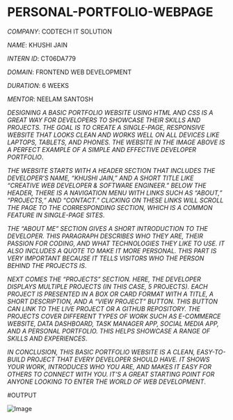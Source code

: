 # PERSONAL-PORTFOLIO-WEBPAGE

*COMPANY*: CODTECH IT SOLUTION

*NAME*: KHUSHI JAIN

*INTERN ID*: CT06DA779

*DOMAIN*: FRONTEND WEB DEVELOPMENT

*DURATION*: 6 WEEKS

*MENTOR*: NEELAM SANTOSH

*DESIGNING A BASIC PORTFOLIO WEBSITE USING HTML AND CSS IS A GREAT WAY FOR DEVELOPERS TO SHOWCASE THEIR SKILLS AND PROJECTS. THE GOAL IS TO CREATE A SINGLE-PAGE, RESPONSIVE WEBSITE THAT LOOKS CLEAN AND WORKS WELL ON ALL DEVICES LIKE LAPTOPS, TABLETS, AND PHONES. THE WEBSITE IN THE IMAGE ABOVE IS A PERFECT EXAMPLE OF A SIMPLE AND EFFECTIVE DEVELOPER PORTFOLIO*.

*THE WEBSITE STARTS WITH A HEADER SECTION THAT INCLUDES THE DEVELOPER’S NAME, “KHUSHI JAIN,” AND A SHORT TITLE LIKE “CREATIVE WEB DEVELOPER & SOFTWARE ENGINEER.” BELOW THE HEADER, THERE IS A NAVIGATION MENU WITH LINKS SUCH AS “ABOUT,” “PROJECTS,” AND “CONTACT.” CLICKING ON THESE LINKS WILL SCROLL THE PAGE TO THE CORRESPONDING SECTION, WHICH IS A COMMON FEATURE IN SINGLE-PAGE SITES*.

*THE “ABOUT ME” SECTION GIVES A SHORT INTRODUCTION TO THE DEVELOPER. THIS PARAGRAPH DESCRIBES WHO THEY ARE, THEIR PASSION FOR CODING, AND WHAT TECHNOLOGIES THEY LIKE TO USE. IT ALSO INCLUDES A QUOTE TO MAKE IT MORE PERSONAL. THIS PART IS VERY IMPORTANT BECAUSE IT TELLS VISITORS WHO THE PERSON BEHIND THE PROJECTS IS*.

*NEXT COMES THE “PROJECTS” SECTION. HERE, THE DEVELOPER DISPLAYS MULTIPLE PROJECTS (IN THIS CASE, 5 PROJECTS). EACH PROJECT IS PRESENTED IN A BOX OR CARD FORMAT WITH A TITLE, A SHORT DESCRIPTION, AND A “VIEW PROJECT” BUTTON. THIS BUTTON CAN LINK TO THE LIVE PROJECT OR A GITHUB REPOSITORY. THE PROJECTS COVER DIFFERENT TYPES OF WORK SUCH AS E-COMMERCE WEBSITE, DATA DASHBOARD, TASK MANAGER APP, SOCIAL MEDIA APP, AND A PERSONAL PORTFOLIO. THIS HELPS SHOWCASE A RANGE OF SKILLS AND EXPERIENCES*.

*IN CONCLUSION, THIS BASIC PORTFOLIO WEBSITE IS A CLEAN, EASY-TO-BUILD PROJECT THAT EVERY DEVELOPER SHOULD HAVE. IT SHOWS YOUR WORK, INTRODUCES WHO YOU ARE, AND MAKES IT EASY FOR OTHERS TO CONNECT WITH YOU. IT’S A GREAT STARTING POINT FOR ANYONE LOOKING TO ENTER THE WORLD OF WEB DEVELOPMENT*.

#OUTPUT

![Image](https://github.com/user-attachments/assets/ac8581f2-878f-476b-be79-d50f85f0f3f0)






